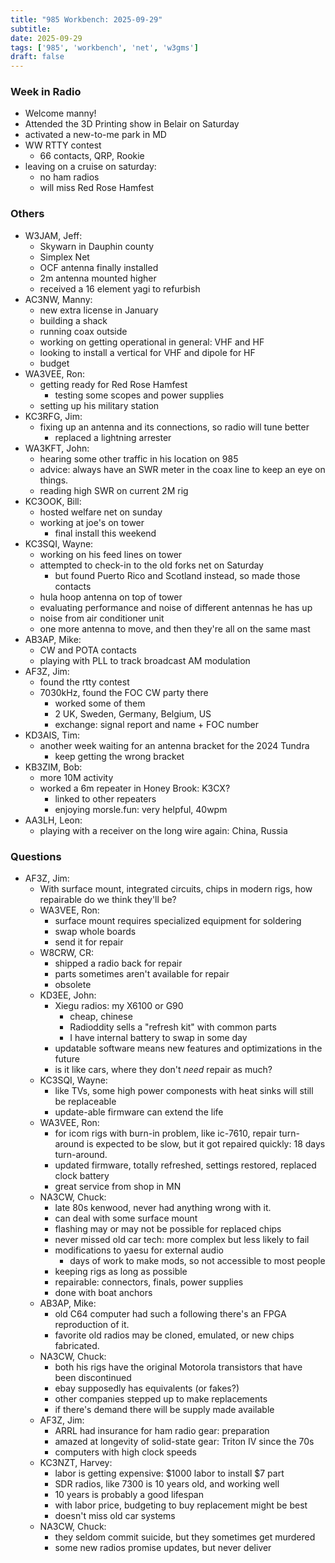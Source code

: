 ```yaml
---
title: "985 Workbench: 2025-09-29"
subtitle:
date: 2025-09-29
tags: ['985', 'workbench', 'net', 'w3gms']
draft: false
---
```


### Week in Radio
- Welcome manny!
- Attended the 3D Printing show in Belair on Saturday
- activated a new-to-me park in MD
- WW RTTY contest
  - 66 contacts, QRP, Rookie
- leaving on a cruise on saturday:
  - no ham radios
  - will miss Red Rose Hamfest

### Others
- W3JAM, Jeff:
  - Skywarn in Dauphin county
  - Simplex Net
  - OCF antenna finally installed
  - 2m antenna mounted higher
  - received a 16 element yagi to refurbish
- AC3NW, Manny:
  - new extra license in January
  - building a shack
  - running coax outside
  - working on getting operational in general: VHF and HF
  - looking to install a vertical for VHF and dipole for HF
  - budget
- WA3VEE, Ron:
  - getting ready for Red Rose Hamfest
    - testing some scopes and power supplies
  - setting up his military station
- KC3RFG, Jim:
  - fixing up an antenna and its connections, so radio will tune better
    - replaced a lightning arrester
- WA3KFT, John:
  - hearing some other traffic in his location on 985
  - advice: always have an SWR meter in the coax line to keep an eye on things.
  - reading high SWR on current 2M rig
- KC3OOK, Bill:
  - hosted welfare net on sunday
  - working at joe's on tower
    - final install this weekend
- KC3SQI, Wayne:
  - working on his feed lines on tower
  - attempted to check-in to the old forks net on Saturday
    - but found Puerto Rico and Scotland instead,
      so made those contacts
  - hula hoop antenna on top of tower
  - evaluating performance and noise of different antennas he has up
  - noise from air conditioner unit
  - one more antenna to move, and then they're all on the same mast
- AB3AP, Mike:
  - CW and POTA contacts
  - playing with PLL to track broadcast AM modulation
- AF3Z, Jim:
  - found the rtty contest
  - 7030kHz, found the FOC CW party there
    - worked some of them
    - 2 UK, Sweden, Germany, Belgium, US
    - exchange: signal report and name + FOC number
- KD3AIS, Tim:
  - another week waiting for an antenna bracket for the 2024 Tundra
    - keep getting the wrong bracket
- KB3ZIM, Bob:
  - more 10M activity
  - worked a 6m repeater in Honey Brook: K3CX?
    - linked to other repeaters
    - enjoying morsle.fun: very helpful, 40wpm
- AA3LH, Leon:
  - playing with a receiver on the long wire again:
    China, Russia

### Questions
- AF3Z, Jim:
  - With surface mount, integrated circuits, chips
    in modern rigs, how repairable do we think they'll be?
  - WA3VEE, Ron:
    - surface mount requires specialized equipment for soldering
    - swap whole boards
    - send it for repair
  - W8CRW, CR:
    - shipped a radio back for repair
    - parts sometimes aren't available for repair
    - obsolete
  - KD3EE, John:
    - Xiegu radios: my X6100 or G90
      - cheap, chinese
      - Radioddity sells a "refresh kit" with common parts
      - I have internal battery to swap in some day
    - updatable software means new features
      and optimizations in the future
    - is it like cars, where they don't _need_ repair as much?
  - KC3SQI, Wayne:
    - like TVs, some high power componests with heat sinks
      will still be replaceable
    - update-able firmware can extend the life
  - WA3VEE, Ron:
    - for icom rigs with burn-in problem, like ic-7610,
      repair turn-around is expected to be slow,
      but it got repaired quickly: 18 days turn-around.
    - updated firmware, totally refreshed, settings restored,
      replaced clock battery
    - great service from shop in MN
  - NA3CW, Chuck:
    - late 80s kenwood, never had anything wrong with it.
    - can deal with some surface mount
    - flashing may or may not be possible for replaced chips
    - never missed old car tech: more complex but less likely to fail
    - modifications to yaesu for external audio
      - days of work to make mods, so not accessible to most people
    - keeping rigs as long as possible
    - repairable: connectors, finals, power supplies
    - done with boat anchors
  - AB3AP, Mike:
    - old C64 computer had such a following
      there's an FPGA reproduction of it.
    - favorite old radios may be cloned, emulated,
      or new chips fabricated.
  - NA3CW, Chuck:
    - both his rigs have the original Motorola transistors
      that have been discontinued
    - ebay supposedly has equivalents (or fakes?)
    - other companies stepped up to make replacements
    - if there's demand there will be supply made available
  - AF3Z, Jim:
    - ARRL had insurance for ham radio gear: preparation
    - amazed at longevity of solid-state gear:
      Triton IV since the 70s
    - computers with high clock speeds
  - KC3NZT, Harvey:
    - labor is getting expensive: $1000 labor to install $7 part
    - SDR radios, like 7300 is 10 years old, and working well
    - 10 years is probably a good lifespan
    - with labor price, budgeting to buy replacement might be best
    - doesn't miss old car systems
  - NA3CW, Chuck:
    - they seldom commit suicide, but they sometimes get murdered
    - some new radios promise updates, but never deliver

<!--more-->
